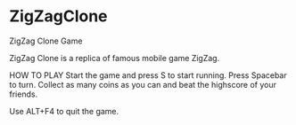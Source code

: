 # ZigZagClone
ZigZag Clone Game

ZigZag Clone is a replica of famous mobile game ZigZag. 

HOW TO PLAY
Start the game and press S to start running. 
Press Spacebar to turn.
Collect as many coins as you can and beat the highscore of your friends.

Use ALT+F4 to quit the game.
